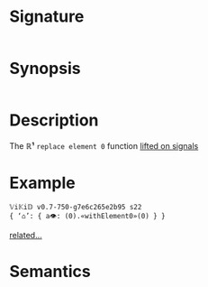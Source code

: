# Signature
```vikid-signature
```

# Synopsis
```vikid-synopsis
```

# Description
The __ℝ¹__ `replace element 0` function [lifted on signals](/refman/concepts/pure_functions)

# Example
```vikid-script
𝕍i𝕂i𝔻 v0.7-750-g7e6c265e2b95 s22
{ ‘⌂’: { a👁: (0).«withElement0»(0) } }
```


[related...](https://en.wikipedia.org/wiki/Tuple)

# Semantics